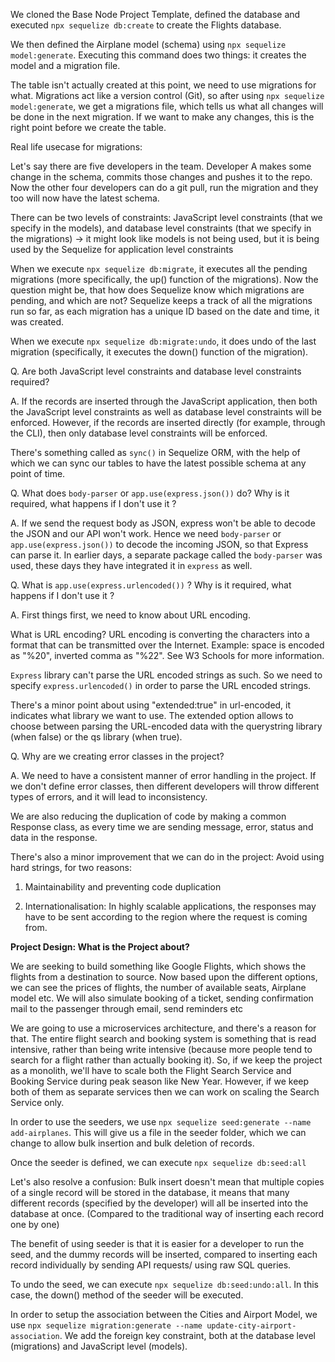 We cloned the Base Node Project Template, defined the database and executed `npx sequelize db:create` to create the Flights database.

We then defined the Airplane model (schema) using `npx sequelize model:generate`. Executing this command does two things: it creates the model and a migration file.

The table isn't actually created at this point, we need to use migrations for what. Migrations act like a version control (Git), so after using `npx sequelize model:generate`, we get a migrations file, which tells us what all changes will be done in the next migration. If we want to make any changes, this is the right point before we create the table.

Real life usecase for migrations:

Let's say there are five developers in the team. Developer A makes some change in the schema, commits those changes and pushes it to the repo. Now the other four developers can do a git pull, run the migration and they too will now have the latest schema.

There can be two levels of constraints: JavaScript level constraints (that we specify in the models), and database level constraints (that we specify in the migrations) -> it might look like models is not being used, but it is being used by the Sequelize for application level constraints

When we execute `npx sequelize db:migrate`, it executes all the pending migrations (more specifically, the up() function of the migrations). Now the question might be, that how does Sequelize know which migrations are pending, and which are not? Sequelize keeps a track of all the migrations run so far, as each migration has a unique ID based on the date and time, it was created.

When we execute `npx sequelize db:migrate:undo`, it does undo of the last migration (specifically, it executes the down() function of the migration). 

Q. Are both JavaScript level constraints and database level constraints required?

A. If the records are inserted through the JavaScript application, then both the JavaScript level constraints as well as database level constraints will be enforced. However, if the records are inserted directly (for example, through the CLI), then only database level constraints will be enforced.

There's something called as `sync()` in Sequelize ORM, with the help of which we can sync our tables to have the latest possible schema at any point of time.

Q. What does `body-parser` or `app.use(express.json())` do? Why is it required, what happens if I don't use it ?

A. If we send the request body as JSON, express won't be able to decode the JSON and our API won't work. Hence we need `body-parser` or `app.use(express.json())` to decode the incoming JSON, so that Express can parse it. In earlier days, a separate package called the `body-parser` was used, these days they have integrated it in `express` as well.

Q. What is `app.use(express.urlencoded())` ? Why is it required, what happens if I don't use it ?

A. First things first, we need to know about URL encoding.


What is URL encoding? URL encoding is converting the characters into a format that can be transmitted over the Internet. Example: space is encoded as "%20", inverted comma as "%22". See W3 Schools for more information.

`Express` library can't parse the URL encoded strings as such. So we need to specify `express.urlencoded()` in order to parse the URL encoded strings.

There's a minor point about using "extended:true" in url-encoded, it indicates what library we want to use. The extended option allows to choose between parsing the URL-encoded data with the querystring library (when false) or the qs library (when true).

Q. Why are we creating error classes in the project? 

A. We need to have a consistent manner of error handling in the project. If we don't define error classes, then different developers will throw different types of errors, and it will lead to inconsistency.

We are also reducing the duplication of code by making a common Response class, as every time we are sending message, error, status and data in the response. 

There's also a minor improvement that we can do in the project: Avoid using hard strings, for two reasons:

1. Maintainability and preventing code duplication

2. Internationalisation: In highly scalable applications, the responses may have to be sent according to the region where the request is coming from.

**Project Design: What is the Project about?**

We are seeking to build something like Google Flights, which shows the flights from a destination to source. Now based upon the different options, we can see the prices of flights, the number of available seats, Airplane model etc. We will also simulate booking of a ticket, sending confirmation mail to the passenger through email, send reminders etc

We are going to use a microservices architecture, and there's a reason for that. The entire flight search and booking system is something that is read intensive, rather than being write intensive (because more people tend to search for a flight rather than actually booking it). So, if we keep the project as a monolith, we'll have to scale both the Flight Search Service and Booking Service during peak season like New Year. However, if we keep both of them as separate services then we can work on scaling the Search Service only.

In order to use the seeders, we use `npx sequelize seed:generate --name add-airplanes`. This will give us a file in the seeder folder, which we can change to allow bulk insertion and bulk deletion of records.

Once the seeder is defined, we can execute `npx sequelize db:seed:all`

Let's also resolve a confusion: Bulk insert doesn't mean that multiple copies of a single record will be stored in the database, it means that many different records (specified by the developer) will all be inserted into the database at once. (Compared to the traditional way of inserting each record one by one)


The benefit of using seeder is that it is easier for a developer to run the seed, and the dummy records will be inserted, compared to inserting each record individually by sending API requests/ using raw SQL queries.

To undo the seed, we can execute `npx sequelize db:seed:undo:all`. In this case, the down() method of the seeder will be executed.

In order to setup the association between the Cities and Airport Model, we use `npx sequelize migration:generate --name update-city-airport-association`. We add the foreign key constraint, both at the database level (migrations) and JavaScript level (models). 